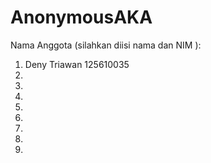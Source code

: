 # AnonymousAKA
Nama Anggota (silahkan diisi nama dan NIM ):
1. Deny Triawan 125610035
2.
3.
4.
5.
6.
7.
8.
9.
